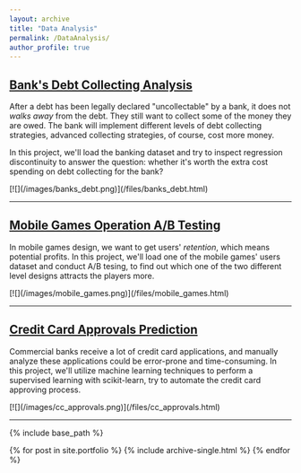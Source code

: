 ```yaml
---
layout: archive
title: "Data Analysis"
permalink: /DataAnalysis/
author_profile: true
---
```


## [Bank's Debt Collecting Analysis](/files/banks_debt.html)
<p>After a debt has been legally declared "uncollectable" by a bank, it does not <em>walks away</em> from the debt. They still want to collect some of the money they are owed. The bank will implement different levels of debt collecting strategies, advanced collecting strategies, of course, cost more money.</p>
<p>In this project, we'll load the banking dataset and try to inspect regression discontinuity to answer the question: whether it's worth the extra cost spending on debt collecting for the bank? </p>
[![](/images/banks_debt.png)](/files/banks_debt.html)

---

## [Mobile Games Operation A/B Testing](/files/mobile_games.html)
<p>In mobile games design, we want to get users' <em>retention</em>, which means potential profits. In this project, we'll load one of the mobile games' users dataset and conduct A/B tesing, to find out which one of the two different level designs attracts the players more.</p>
[![](/images/mobile_games.png)](/files/mobile_games.html)

---

## [Credit Card Approvals Prediction](/files/cc_approvals.html)
<p>Commercial banks receive a lot of credit card applications, and manually analyze these applications could be error-prone and time-consuming. In this project, we'll utilize machine learning techniques to perform a supervised learning with scikit-learn, try to automate the credit card approving process.</p>
[![](/images/cc_approvals.png)](/files/cc_approvals.html)

---


{% include base_path %}


{% for post in site.portfolio %}
  {% include archive-single.html %}
{% endfor %}

